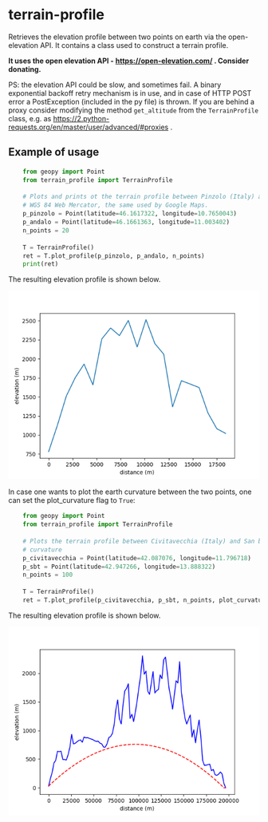 # terrain-profile
Retrieves the elevation profile between two points on earth via the open-elevation API. It contains a class used to construct a terrain profile.

__It uses the open elevation API - https://open-elevation.com/ . Consider donating.__

PS: the elevation API could be slow, and sometimes fail. A binary exponential backoff retry mechanism is in use, and in case of HTTP POST error a PostException (included in the py file) is thrown. If you are behind a proxy consider modifying the method `get_altitude` from the `TerrainProfile` class, e.g. as https://2.python-requests.org/en/master/user/advanced/#proxies .

## Example of usage

```python
    from geopy import Point
    from terrain_profile import TerrainProfile
    
    # Plots and prints ot the terrain profile between Pinzolo (Italy) and Andalo (Italy). Coordinates are in
    # WGS 84 Web Mercator, the same used by Google Maps.
    p_pinzolo = Point(latitude=46.1617322, longitude=10.7650043)
    p_andalo = Point(latitude=46.1661363, longitude=11.003402)
    n_points = 20

    T = TerrainProfile()
    ret = T.plot_profile(p_pinzolo, p_andalo, n_points)
    print(ret)
```
The resulting elevation profile is shown below.

![simple elevation](/examples/pinzolo_andalo.png)

In case one wants to plot the earth curvature between the two points, one can set the plot_curvature flag to `True`:
```python
    from geopy import Point
    from terrain_profile import TerrainProfile
    
    # Plots the terrain profile between Civitavecchia (Italy) and San benedetto del Tronto (Italy), including the earth
    # curvature
    p_civitavecchia = Point(latitude=42.087076, longitude=11.796718)
    p_sbt = Point(latitude=42.947266, longitude=13.888322)
    n_points = 100

    T = TerrainProfile()
    ret = T.plot_profile(p_civitavecchia, p_sbt, n_points, plot_curvature=True)
```
The resulting elevation profile is shown below.

![curvature elevation](/examples/civita_sbt.png)
